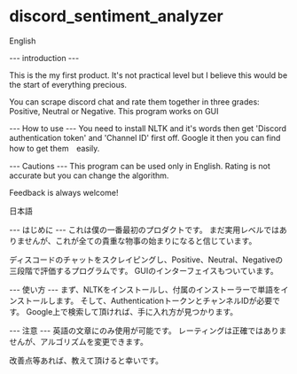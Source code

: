 # discord_sentiment_analyzer  



English   



--- introduction ---

This is the my first product.
It's not practical level but I believe this would be the start of everything precious.

You can scrape discord chat and rate them together in three grades: Positive, Neutral or Negative.
This program works on GUI

--- How to use ---
You need to install NLTK and it's words then get 'Discord authentication token' and 'Channel ID' first off.
Google it then you can find how to get them　easily.

--- Cautions ---
This program can be used only in English.
Rating is not accurate but you can change the algorithm.


Feedback is always welcome!



日本語



--- はじめに ---
これは僕の一番最初のプロダクトです。
まだ実用レベルではありませんが、これが全ての貴重な物事の始まりになると信じています。

ディスコードのチャットをスクレイピングし、Positive、Neutral、Negativeの三段階で評価するプログラムです。
GUIのインターフェイスもついています。

--- 使い方 ---
まず、NLTKをインストールし、付属のインストーラーで単語をインストールします。
そして、AuthenticationトークンとチャンネルIDが必要です。
Google上で検索して頂ければ、手に入れ方が見つかります。

--- 注意 ---
英語の文章にのみ使用が可能です。
レーティングは正確ではありませんが、アルゴリズムを変更できます。


改善点等あれば、教えて頂けると幸いです。

